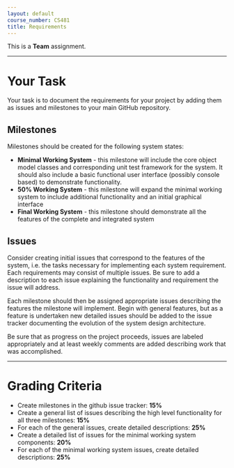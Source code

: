```yaml
---
layout: default
course_number: CS481
title: Requirements
---
```


This is a **Team** assignment.

----------
# Your Task

Your task is to document the requirements for your project by adding them as issues and milestones to your main GitHub repository.

## Milestones

Milestones should be created for the following system states:

-   **Minimal Working System** - this milestone will include the core object model classes and corresponding unit test framework for the system. It should also include a basic functional user interface (possibly console based) to demonstrate functionality.
-   **50% Working System** - this milestone will expand the minimal working system to include additional functionality and an initial graphical interface
-   **Final Working System** - this milestone should demonstrate all the features of the complete and integrated system

## Issues

Consider creating initial issues that correspond to the features of the system, i.e. the tasks necessary for implementing each system requirement. Each requirements may consist of multiple issues. Be sure to add a description to each issue explaining the functionality and requirement the issue will address.

Each milestone should then be assigned appropriate issues describing the features the milestone will implement. Begin with general features, but as a feature is undertaken new detailed issues should be added to the issue tracker documenting the evolution of the system design architecture.

Be sure that as progress on the project proceeds, issues are labeled appropriately and at least weekly comments are added describing work that was accomplished.

----------
# Grading Criteria

-   Create milestones in the github issue tracker: **15%**
-   Create a general list of issues describing the high level functionality for all three milestones: **15%**
-   For each of the general issues, create detailed descriptions: **25%**
-   Create a detailed list of issues for the minimal working system components: **20%**
-   For each of the minimal working system issues, create detailed descriptions: **25%**

 
